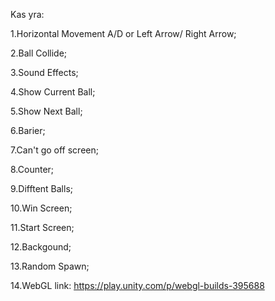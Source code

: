Kas yra:

1.Horizontal Movement A/D or Left Arrow/ Right Arrow;

2.Ball Collide;

3.Sound Effects;

4.Show Current Ball;

5.Show Next Ball;

6.Barier;

7.Can't go off screen;

8.Counter;

9.Difftent Balls;

10.Win Screen;

11.Start Screen;

12.Backgound;

13.Random Spawn;

14.WebGL link: https://play.unity.com/p/webgl-builds-395688
